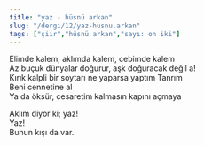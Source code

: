 ```yaml
---
title: "yaz - hüsnü arkan"
slug: "/dergi/12/yaz-husnu.arkan"
tags: ["şiir","hüsnü arkan","sayı: on iki"]
---
```

Elimde kalem, aklımda kalem, cebimde kalem     
Az buçuk dünyalar doğurur, aşk doğuracak değil a!  
Kırık kalpli bir soytarı ne yaparsa yaptım Tanrım  
Beni cennetine al  
Ya da öksür, cesaretim kalmasın kapını açmaya

Aklım diyor ki; yaz!  
Yaz!  
Bunun kışı da var.
